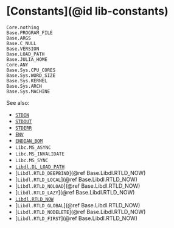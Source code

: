 # [Constants](@id lib-constants)

```@docs
Core.nothing
Base.PROGRAM_FILE
Base.ARGS
Base.C_NULL
Base.VERSION
Base.LOAD_PATH
Base.JULIA_HOME
Core.ANY
Base.Sys.CPU_CORES
Base.Sys.WORD_SIZE
Base.Sys.KERNEL
Base.Sys.ARCH
Base.Sys.MACHINE
```

See also:

  * [`STDIN`](@ref)
  * [`STDOUT`](@ref)
  * [`STDERR`](@ref)
  * [`ENV`](@ref)
  * [`ENDIAN_BOM`](@ref)
  * `Libc.MS_ASYNC`
  * `Libc.MS_INVALIDATE`
  * `Libc.MS_SYNC`
  * [`Libdl.DL_LOAD_PATH`](@ref)
  * [`Libdl.RTLD_DEEPBIND`](@ref Base.Libdl.RTLD_NOW)
  * [`Libdl.RTLD_LOCAL`](@ref Base.Libdl.RTLD_NOW)
  * [`Libdl.RTLD_NOLOAD`](@ref Base.Libdl.RTLD_NOW)
  * [`Libdl.RTLD_LAZY`](@ref Base.Libdl.RTLD_NOW)
  * [`Libdl.RTLD_NOW`](@ref)
  * [`Libdl.RTLD_GLOBAL`](@ref Base.Libdl.RTLD_NOW)
  * [`Libdl.RTLD_NODELETE`](@ref Base.Libdl.RTLD_NOW)
  * [`Libdl.RTLD_FIRST`](@ref Base.Libdl.RTLD_NOW)
